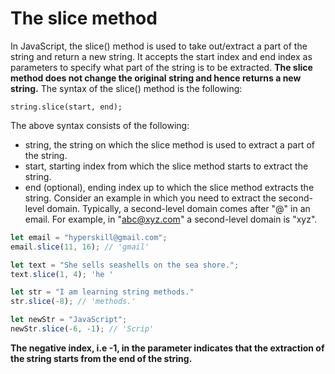 # The slice method
In JavaScript, the slice() method is used to take out/extract a part of the string and return a new string. It accepts the start index and end index as parameters to specify what part of the string is to be extracted. **The slice method does not change the original string and hence returns a new string.** The syntax of the slice() method is the following:
```
string.slice(start, end);
```

The above syntax consists of the following:

- string, the string on which the slice method is used to extract a part of the string.
- start, starting index from which the slice method starts to extract the string.
- end (optional), ending index up to which the slice method extracts the string.
Consider an example in which you need to extract the second-level domain. Typically, a second-level domain comes after "@" in an email. For example, in "abc@xyz.com" a second-level domain is "xyz".
```javascript
let email = "hyperskill@gmail.com";
email.slice(11, 16); // 'gmail'

let text = "She sells seashells on the sea shore.";
text.slice(1, 4); 'he '

let str = "I am learning string methods."
str.slice(-8); // 'methods.'

let newStr = "JavaScript";
newStr.slice(-6, -1); // 'Scrip'
```

**The negative index, i.e -1, in the parameter indicates that the extraction of the string starts from the end of the string.**

